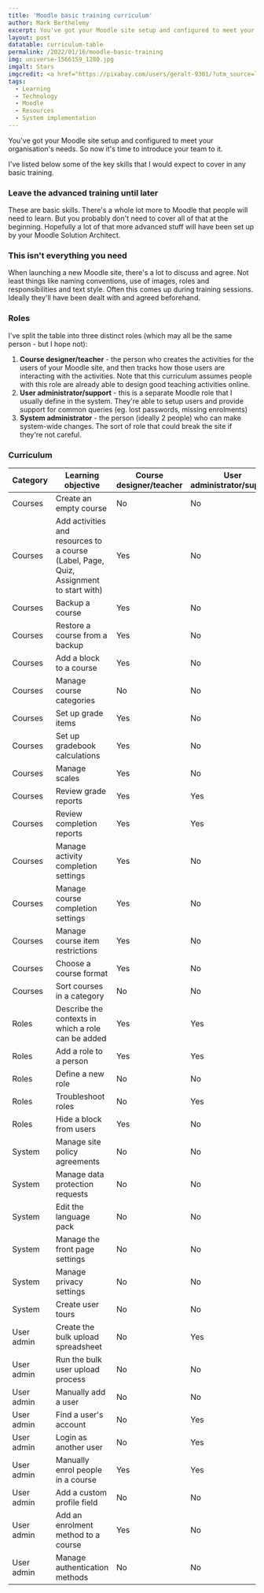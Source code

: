 ```yaml
---
title: 'Moodle basic training curriculum'
author: Mark Berthelemy
excerpt: You've got your Moodle site setup and configured to meet your organisation's needs. So now it's time to introduce your team to it.
layout: post
datatable: curriculum-table
permalink: /2022/01/16/moodle-basic-training
img: universe-1566159_1280.jpg
imgalt: Stars
imgcredit: <a href="https://pixabay.com/users/geralt-9301/?utm_source=link-attribution&amp;utm_medium=referral&amp;utm_campaign=image&amp;utm_content=1566159">Gerd Altmann</a> from <a href="https://pixabay.com/?utm_source=link-attribution&amp;utm_medium=referral&amp;utm_campaign=image&amp;utm_content=1566159">Pixabay</a>
tags:
  - Learning
  - Technology
  - Moodle
  - Resources
  - System implementation
---
```

You've got your Moodle site setup and configured to meet your organisation's needs. So now it's time to introduce your team to it.

I've listed below some of the key skills that I would expect to cover in any basic training.

### Leave the advanced training until later

These are basic skills. There's a whole lot more to Moodle that people will need to learn. But you probably don't need to cover all of that at the beginning. Hopefully a lot of that more advanced stuff will have been set up by your Moodle Solution Architect.

### This isn't everything you need

When launching a new Moodle site, there's a lot to discuss and agree. Not least things like naming conventions, use of images, roles and responsibilities and text style. Often this comes up during training sessions. Ideally they'll have been dealt with and agreed beforehand.

### Roles

I've split the table into three distinct roles (which may all be the same person - but I hope not):

1. **Course designer/teacher** - the person who creates the activities for the users of your Moodle site, and then tracks how those users are interacting with the activities. Note that this curriculum assumes people with this role are already able to design good teaching activities online.
2. **User administrator/support** - this is a separate Moodle role that I usually define in the system. They're able to setup users and provide support for common queries (eg. lost passwords, missing enrolments)
3. **System administrator** - the person (ideally 2 people) who can make system-wide changes. The sort of role that could break the site if they're not careful.

### Curriculum

<table width="100%" id="{{ page.datatable }}" class="stripe">
  <thead><tr>
  <th>Category</th>
  <th>Learning objective</th>
  <th>Course designer/teacher</th>
  <th>User administrator/support</th>
  <th>System administrator</th>
  </tr></thead>
  <tbody>
   <tr><td>Courses</td><td>Create an empty course</td><td>No</td><td>No</td><td>Yes</td></tr>
   <tr><td>Courses</td><td>Add activities and resources to a course (Label, Page, Quiz, Assignment to start with)</td><td>Yes</td><td>No</td><td>No</td></tr>
   <tr><td>Courses</td><td>Backup a course</td><td>Yes</td><td>No</td><td>Yes</td></tr>
   <tr><td>Courses</td><td>Restore a course from a backup</td><td>Yes</td><td>No</td><td>Yes</td></tr>
   <tr><td>Courses</td><td>Add a block to a course</td><td>Yes</td><td>No</td><td>Yes</td></tr>
   <tr><td>Courses</td><td>Manage course categories</td><td>No</td><td>No</td><td>Yes</td></tr>
   <tr><td>Courses</td><td>Set up grade items</td><td>Yes</td><td>No</td><td>No</td></tr>
   <tr><td>Courses</td><td>Set up gradebook calculations</td><td>Yes</td><td>No</td><td>No</td></tr>
   <tr><td>Courses</td><td>Manage scales</td><td>Yes</td><td>No</td><td>Yes</td></tr>
   <tr><td>Courses</td><td>Review grade reports</td><td>Yes</td><td>Yes</td><td>No</td></tr>
   <tr><td>Courses</td><td>Review completion reports</td><td>Yes</td><td>Yes</td><td>No</td></tr>
   <tr><td>Courses</td><td>Manage activity completion settings</td><td>Yes</td><td>No</td><td>No</td></tr>
   <tr><td>Courses</td><td>Manage course completion settings</td><td>Yes</td><td>No</td><td>No</td></tr>
   <tr><td>Courses</td><td>Manage course item restrictions</td><td>Yes</td><td>No</td><td>No</td></tr>
   <tr><td>Courses</td><td>Choose a course format</td><td>Yes</td><td>No</td><td>No</td></tr>
   <tr><td>Courses</td><td>Sort courses in a category</td><td>No</td><td>No</td><td>Yes</td></tr>
   <tr><td>Roles</td><td>Describe the contexts in which a role can be added</td><td>Yes</td><td>Yes</td><td>Yes</td></tr>
   <tr><td>Roles</td><td>Add a role to a person</td><td>Yes</td><td>Yes</td><td>Yes</td></tr>
   <tr><td>Roles</td><td>Define a new role</td><td>No</td><td>No</td><td>Yes</td></tr>
   <tr><td>Roles</td><td>Troubleshoot roles</td><td>No</td><td>Yes</td><td>Yes</td></tr>
   <tr><td>Roles</td><td>Hide a block from users</td><td>Yes</td><td>No</td><td>Yes</td></tr>
   <tr><td>System</td><td>Manage site policy agreements</td><td>No</td><td>No</td><td>Yes</td></tr>
   <tr><td>System</td><td>Manage data protection requests</td><td>No</td><td>No</td><td>Yes</td></tr>
   <tr><td>System</td><td>Edit the language pack</td><td>No</td><td>No</td><td>Yes</td></tr>
   <tr><td>System</td><td>Manage the front page settings</td><td>No</td><td>No</td><td>Yes</td></tr>
   <tr><td>System</td><td>Manage privacy settings</td><td>No</td><td>No</td><td>Yes</td></tr>
   <tr><td>System</td><td>Create user tours</td><td>No</td><td>No</td><td>Yes</td></tr>
   <tr><td>User admin</td><td>Create the bulk upload spreadsheet</td><td>No</td><td>Yes</td><td>No</td></tr>
   <tr><td>User admin</td><td>Run the bulk user upload process</td><td>No</td><td>No</td><td>Yes</td></tr>
   <tr><td>User admin</td><td>Manually add a user</td><td>No</td><td>No</td><td>Yes</td></tr>
   <tr><td>User admin</td><td>Find a user's account</td><td>No</td><td>Yes</td><td>Yes</td></tr>
   <tr><td>User admin</td><td>Login as another user</td><td>No</td><td>Yes</td><td>Yes</td></tr>
   <tr><td>User admin</td><td>Manually enrol people in a course</td><td>Yes</td><td>Yes</td><td>Yes</td></tr>
   <tr><td>User admin</td><td>Add a custom profile field</td><td>No</td><td>No</td><td>Yes</td></tr>
   <tr><td>User admin</td><td>Add an enrolment method to a course</td><td>Yes</td><td>No</td><td>Yes</td></tr>
   <tr><td>User admin</td><td>Manage authentication methods</td><td>No</td><td>No</td><td>Yes</td></tr>
  </tbody>
</table>
